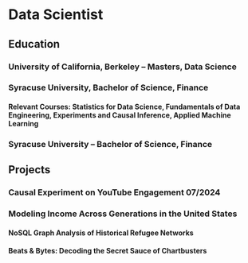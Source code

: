 # Data Scientist

## Education
### University of California, Berkeley – Masters, Data Science
### Syracuse University, Bachelor of Science, Finance
#### Relevant Courses: Statistics for Data Science, Fundamentals of Data Engineering, Experiments and Causal Inference, Applied Machine Learning 
### Syracuse University – Bachelor of Science, Finance

## Projects
### Causal Experiment on YouTube Engagement	07/2024
### Modeling Income Across Generations in the United States
#### NoSQL Graph Analysis of Historical Refugee Networks
#### Beats & Bytes: Decoding the Secret Sauce of Chartbusters	

